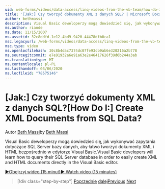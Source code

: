```yaml
---
uid: web-forms/videos/data-access/linq-videos-from-the-vb-team/how-do-i-create-xml-documents-from-sql-data
title: '[Jak:] Czy tworzyć dokumenty XML z danych SQL? | Microsoft Docs'
author: bethmassi
description: Visual Basic deweloperzy mogą dowiedzieć się, jak wykonywać zapytania dotyczące SQL Server bazy danych, aby łatwo tworzyć dokumenty XML i HTML bezpośrednio w Visual Basic Edito...
ms.author: riande
ms.date: 11/15/2007
ms.assetid: 32c8ddfd-1e12-4bd9-9420-44478dfb0ca1
msc.legacyurl: /web-forms/videos/data-access/linq-videos-from-the-vb-team/how-do-i-create-xml-documents-from-sql-data
msc.type: video
ms.openlocfilehash: 30c8b4dac7374dc07fe93cb9ab6e320216a2b778
ms.sourcegitcommit: e7e91932a6e91a63e2e46417626f39d6b244a3ab
ms.translationtype: MT
ms.contentlocale: pl-PL
ms.lasthandoff: 03/06/2020
ms.locfileid: "78575146"
---
```

# <a name="how-do-i-create-xml-documents-from-sql-data"></a><span data-ttu-id="1518b-104">[Jak:] Czy tworzyć dokumenty XML z danych SQL?</span><span class="sxs-lookup"><span data-stu-id="1518b-104">[How Do I:] Create XML Documents from SQL Data?</span></span>

<span data-ttu-id="1518b-105">Autor [Beth Massi](https://github.com/bethmassi)</span><span class="sxs-lookup"><span data-stu-id="1518b-105">by [Beth Massi](https://github.com/bethmassi)</span></span>

<span data-ttu-id="1518b-106">Visual Basic deweloperzy mogą dowiedzieć się, jak wykonywać zapytania dotyczące SQL Server bazy danych, aby łatwo tworzyć dokumenty XML i HTML bezpośrednio w edytorze Visual Basic.</span><span class="sxs-lookup"><span data-stu-id="1518b-106">Visual Basic developers will learn how to query their SQL Server database in order to easily create XML and HTML documents directly in the Visual Basic editor.</span></span>

[<span data-ttu-id="1518b-107">&#9654;Obejrzyj wideo (15 minut)</span><span class="sxs-lookup"><span data-stu-id="1518b-107">&#9654; Watch video (15 minutes)</span></span>](https://channel9.msdn.com/Blogs/ASP-NET-Site-Videos/how-do-i-create-xml-documents-from-sql-data)

> [!div class="step-by-step"]
> <span data-ttu-id="1518b-108">[Poprzednie](how-do-i-enable-xml-intellisense-and-use-xml-namespaces.md)
> [dalej](how-do-i-create-excel-spreadsheets-using-linq-to-xml.md)</span><span class="sxs-lookup"><span data-stu-id="1518b-108">[Previous](how-do-i-enable-xml-intellisense-and-use-xml-namespaces.md)
[Next](how-do-i-create-excel-spreadsheets-using-linq-to-xml.md)</span></span>
